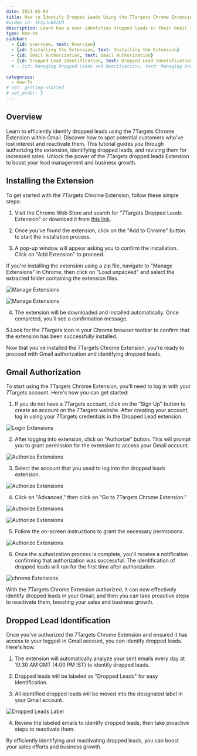 ```yaml
---
date: 2024-02-04
title: How to Identify Dropped Leads Using the 7Targets Chrome Extension
#video_id: JC2yJnBXzLM
description: Learn how a user identifies dropped leads in their Gmail sent box.
type: How-to
sidebar:
  - {id: overview, text: Overview}
  - {id: Installing the Extension, text: Installing the Extension}
  - {id: Gmail Authorization, text: Gmail Authorization}
  - {id: Dropped Lead Identification, text: Dropped Lead Identification}
  # - {id: Managing Dropped Leads and Reactivations, text: Managing Dropped Leads and Reactivations}

categories:
  - How-To
# set: getting-started
# set_order: 3
---
```


## Overview
Learn to efficiently identify dropped leads using the 7Targets Chrome Extension within Gmail. Discover how to spot potential customers who've lost interest and reactivate them. This tutorial guides you through authorizing the extension, identifying dropped leads, and reviving them for increased sales. Unlock the power of the 7Targets dropped leads Extension to boost your lead management and business growth.

## Installing the Extension
To get started with the 7Targets Chrome Extension, follow these simple steps:

1. Visit the Chrome Web Store and search for "7Targets Dropped Leads Extension" or download it from [this link](https://drive.google.com/file/d/1VFtkfXRdOk0yxZ5GcWcLynKF0MJLbstT/view?usp=drive_link).

2. Once you've found the extension, click on the "Add to Chrome" button to start the installation process.

3. A pop-up window will appear asking you to confirm the installation. Click on "Add Extension" to proceed.

If you're installing the extension using a zip file, navigate to "Manage Extensions" in Chrome, then click on "Load unpacked" and select the extracted folder containing the extension files.

![Manage Extensions](../images/chromeExtension-1.jpg)

![Manage Extensions](../images/chromeExtension-2.jpg)

4. The extension will be downloaded and installed automatically. Once completed, you'll see a confirmation message.

5.Look for the 7Targets icon in your Chrome browser toolbar to confirm that the extension has been successfully installed.

Now that you've installed the 7Targets Chrome Extension, you're ready to proceed with Gmail authorization and identifying dropped leads.

## Gmail Authorization

To start using the 7Targets Chrome Extension, you'll need to log in with your 7Targets account. Here's how you can get started:

1. If you do not have a 7Targets account, click on the "Sign Up" button to create an account on the 7Targets website. After creating your account, log in using your 7Targets credentials in the Dropped Lead extension.

![Login Extensions](../images/ChromeExtension-3.jpg)

2. After logging into extension, click on "Authorize" button. This will prompt you to grant permission for the extension to access your Gmail account.

![Authorize Extensions](../images/chromeExtension-4.jpg)

3. Select the account that you used to log into the dropped leads extension.

![Authorize Extensions](../images/chromeExtension-5.jpg)

4. Click on "Advanced," then click on "Go to 7Targets Chrome Extension."

![Authorize Extensions](../images/chromeExtension-6.jpg)

![Authorize Extensions](../images/chromeExtension-7.jpg)

5. Follow the on-screen instructions to grant the necessary permissions.

![Authorize Extensions](../images/chromeExtension-8.jpg)

6. Once the authorization process is complete, you'll receive a notification confirming that authorization was successful. The identification of dropped leads will run for the first time after authorization.

![chrome Extensions](../images/chromeExtension-9.jpg)

With the 7Targets Chrome Extension authorized, it can now effectively identify dropped leads in your Gmail, and then you can take proactive steps to reactivate them, boosting your sales and business growth.

## Dropped Lead Identification

Once you've authorized the 7Targets Chrome Extension and ensured it has access to your logged-in Gmail account, you can identify dropped leads. Here's how:

1. The extension will automatically analyze your sent emails every day at 10:30 AM GMT (4:00 PM IST) to identify dropped leads.

2. Dropped leads will be labeled as "Dropped Leads" for easy identification.

3. All identified dropped leads will be moved into the designated label in your Gmail account.

![Dropped Leads Label](../images/chromeExtension-10.jpg)

4. Review the labeled emails to identify dropped leads, then take proactive steps to reactivate them.

By efficiently identifying and reactivating dropped leads, you can boost your sales efforts and business growth.

<!-- ## Managing Dropped Leads and Reactivations -->